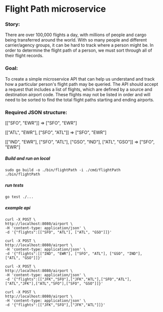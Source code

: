 # Flight Path microservice

### Story: 

There are over 100,000 flights a day, with millions of people and cargo being transferred around the world. With so many people and different carrier/agency groups, it can be hard to track where a person might be. In order to determine the flight path of a person, we must sort through all of their flight records.

### Goal: 
To create a simple microservice API that can help us understand and track how a particular person's flight path may be queried. The API should accept a request that includes a list of flights, which are defined by a source and destination airport code. These flights may not be listed in order and will need to be sorted to find the total flight paths starting and ending airports.

### Required JSON structure: 
[["SFO", "EWR"]]  => ["SFO", "EWR"]

[["ATL", "EWR"], ["SFO", "ATL"]] => ["SFO", "EWR"]

[["IND", "EWR"], ["SFO", "ATL"], ["GSO", "IND"], ["ATL", "GSO"]] => ["SFO", "EWR"]



##### Build and run on local
```shell
sudo go build -o ./bin/flightPath -i ./cmd/flightPath
./bin/flightPath
```

##### run tests
```shell
go test ./...
```

##### example api
```shell
curl -X POST \
http://localhost:8080/airport \
-H 'content-type: application/json' \
-d '{"flights":[["SFO", "ATL"], ["ATL", "GSO"]]}'

curl -X POST \
http://localhost:8080/airport \
-H 'content-type: application/json' \
-d '{"flights":[["IND", "EWR"], ["SFO", "ATL"], ["GSO", "IND"], ["ATL", "GSO"]]}'

curl -X POST \
http://localhost:8080/airport \
-H 'content-type: application/json' \
-d '{"flights":[["JFK","SFO"],["JFK","ATL"],["SFO","ATL"],["ATL","JFK"],["ATL","SFO"],["SFO", "GSO"]]}'

curl -X POST \
http://localhost:8080/airport \
-H 'content-type: application/json' \
-d '{"flights":[["JFK","SFO"],["JFK","ATL"]]}'
```
